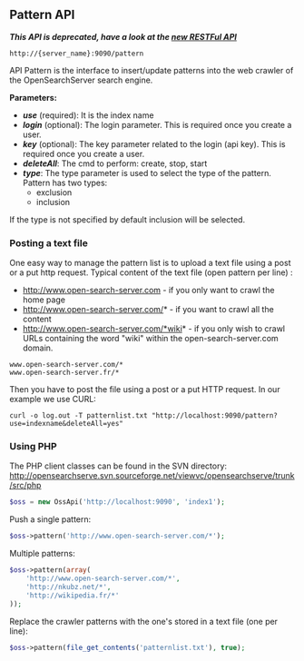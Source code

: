 ## Pattern API

_**This API is deprecated, have a look at the [new RESTFul API](../api_v2/README.html)**_

    http://{server_name}:9090/pattern

API Pattern is the interface to insert/update patterns into the web crawler of the OpenSearchServer search engine.
    
**Parameters:**
- _**use**_ (required): It is the index name
- _**login**_ (optional): The login parameter. This is required once you create a user.
- _**key**_ (optional): The key parameter related to the login (api key). This is required once you create a user.
- _**deleteAll**_: The cmd to perform: create, stop, start
- _**type**_: The type parameter is used to select the type of the pattern. Pattern has two types:
  - exclusion
  - inclusion

If the type is not specified by default inclusion will be selected.

### Posting a text file

One easy way to manage the pattern list is to upload a text file using a post or a put http request. Typical content of the text file (open pattern per line) :

* http://www.open-search-server.com - if you only want to crawl the home page
* http://www.open-search-server.com/* -  if you want to crawl all the content
* http://www.open-search-server.com/*wiki* - if you only wish to crawl URLs containing the word "wiki" within the open-search-server.com domain.
 
```
www.open-search-server.com/*
www.open-search-server.fr/*
```

Then you have to post the file using a post or a put HTTP request.
In our example we use CURL:

    curl -o log.out -T patternlist.txt "http://localhost:9090/pattern?use=indexname&deleteAll=yes"

### Using PHP

The PHP client classes can be found in the SVN directory: http://opensearchserve.svn.sourceforge.net/viewvc/opensearchserve/trunk/src/php

```php
$oss = new OssApi('http://localhost:9090', 'index1');
```

Push a single pattern:

```php
$oss->pattern('http://www.open-search-server.com/*');
```

Multiple patterns:

```php
$oss->pattern(array(
    'http://www.open-search-server.com/*',
    'http://nkubz.net/*',
    'http://wikipedia.fr/*'
));
```

Replace the crawler patterns with the one's stored in a text file (one per line):

```php
$oss->pattern(file_get_contents('patternlist.txt'), true);
```